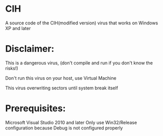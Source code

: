 # CIH

A source code of the CIH(modified version) virus that works on Windows XP and later

# Disclaimer:

This is a dangerous virus, (don't compile and run if you don't know the risks!)

Don't run this virus on your host, use Virtual Machine

This virus overwriting sectors until system break itself

# Prerequisites:

Microsoft Visual Studio 2010 and later
Only use Win32/Release configuration because Debug is not configured properly
